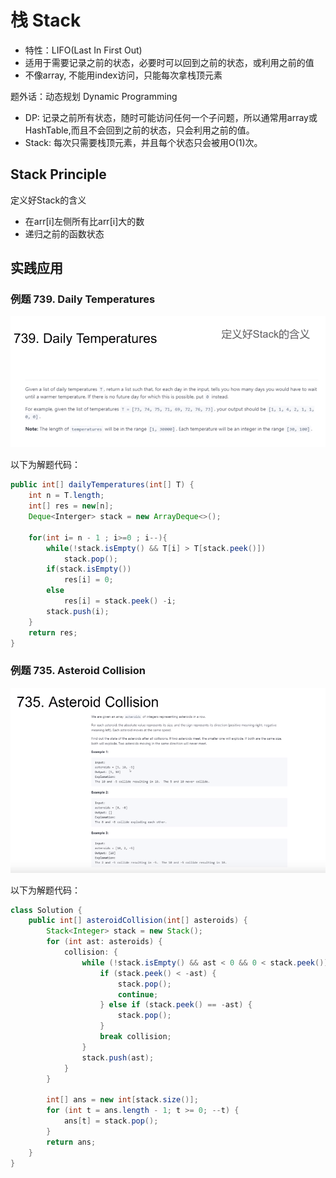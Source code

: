 # 栈 Stack

* 特性：LIFO(Last In First Out)
* 适用于需要记录之前的状态，必要时可以回到之前的状态，或利用之前的值
* 不像array, 不能用index访问，只能每次拿栈顶元素

题外话：动态规划 Dynamic Programming

* DP: 记录之前所有状态，随时可能访问任何一个子问题，所以通常用array或HashTable,而且不会回到之前的状态，只会利用之前的值。
* Stack: 每次只需要栈顶元素，并且每个状态只会被用O(1)次。

## Stack Principle

定义好Stack的含义

* 在arr[i]左侧所有比arr[i]大的数
* 递归之前的函数状态

## 实践应用

### 例题 739. Daily Temperatures

 ![日常温度](./images/Stack/日常温度.png)

以下为解题代码：

```java
public int[] dailyTemperatures(int[] T) {
    int n = T.length;
    int[] res = new[n];
    Deque<Interger> stack = new ArrayDeque<>();
    
    for(int i= n - 1 ; i>=0 ; i--){
        while(!stack.isEmpty() && T[i] > T[stack.peek()])
            stack.pop();
        if(stack.isEmpty())
            res[i] = 0;
        else
            res[i] = stack.peek() -i;
        stack.push(i);
    }
    return res;
}
```

### 例题 735. Asteroid Collision

 ![AsteroidCollision](./images/Stack/AsteroidCollision.png)

以下为解题代码：

```java
class Solution {
    public int[] asteroidCollision(int[] asteroids) {
        Stack<Integer> stack = new Stack();
        for (int ast: asteroids) {
            collision: {
                while (!stack.isEmpty() && ast < 0 && 0 < stack.peek()) {
                    if (stack.peek() < -ast) {
                        stack.pop();
                        continue;
                    } else if (stack.peek() == -ast) {
                        stack.pop();
                    }
                    break collision;
                }
                stack.push(ast);
            }
        }

        int[] ans = new int[stack.size()];
        for (int t = ans.length - 1; t >= 0; --t) {
            ans[t] = stack.pop();
        }
        return ans;
    }
}
```
